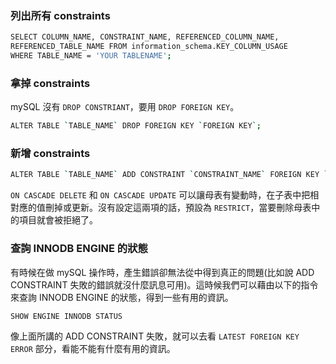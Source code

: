 ### 列出所有 constraints

```bash
SELECT COLUMN_NAME, CONSTRAINT_NAME, REFERENCED_COLUMN_NAME, 
REFERENCED_TABLE_NAME FROM information_schema.KEY_COLUMN_USAGE 
WHERE TABLE_NAME = 'YOUR TABLENAME';
```

### 拿掉 constraints

mySQL 沒有 `DROP CONSTRIANT`，要用 `DROP FOREIGN KEY`。

```bash
ALTER TABLE `TABLE_NAME` DROP FOREIGN KEY `FOREIGN KEY`;
```

### 新增 constraints

```bash
ALTER TABLE `TABLE_NAME` ADD CONSTRAINT `CONSTRAINT_NAME` FOREIGN KEY `FOREIGN_KEY_NAME` REFERENCES `REFERENCED_TABLE_NAME (REFERENCED_COLUMN_NAME)` ON CASCADE DELETE ON CASCADE UPDATE;
```

`ON CASCADE DELETE` 和 `ON CASCADE UPDATE` 可以讓母表有變動時，在子表中把相對應的值刪掉或更新。沒有設定這兩項的話，預設為 `RESTRICT`，當要刪除母表中的項目就會被拒絕了。

### 查詢 INNODB ENGINE 的狀態

有時候在做 mySQL 操作時，產生錯誤卻無法從中得到真正的問題(比如說 ADD CONSTRAINT 失敗的錯誤就沒什麼訊息可用)。這時候我們可以藉由以下的指令來查詢 INNODB ENGINE 的狀態，得到一些有用的資訊。

```bash 
SHOW ENGINE INNODB STATUS
```

像上面所講的 ADD CONSTRAINT 失敗，就可以去看 `LATEST FOREIGN KEY ERROR` 部分，看能不能有什麼有用的資訊。